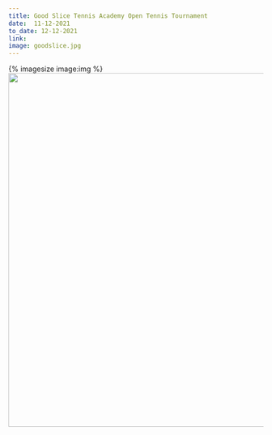 ```yaml
---
title: Good Slice Tennis Academy Open Tennis Tournament
date:  11-12-2021  
to_date: 12-12-2021
link: 
image: goodslice.jpg
---
```


{% imagesize image:img %}
<img src='/tennis-events/assets/images/goodslice.jpg' width='600' height='700'>


